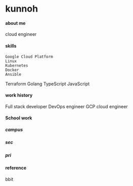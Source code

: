# kunnoh
#### about me
cloud engineer 

#### skills
    Google Cloud Platform 
    Linux
    Kubernetes
    Docker
    Ansible
Terraform 
Golang
TypeScript
JavaScript 

#### work history 
Full stack developer 
DevOps engineer 
GCP cloud engineer

#### School work
##### campus
##### sec
##### pri

#### reference

bbit

